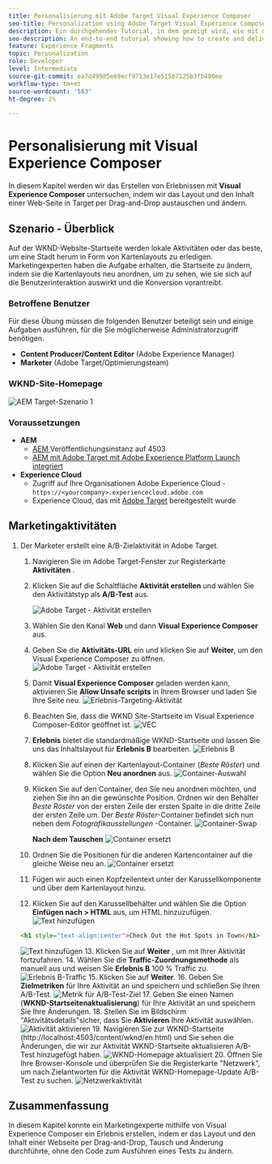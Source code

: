 ```yaml
---
title: Personalisierung mit Adobe Target Visual Experience Composer
seo-title: Personalization using Adobe Target Visual Experience Composer (VEC)
description: Ein durchgehendes Tutorial, in dem gezeigt wird, wie mit dem Adobe Target Visual Experience Composer (VEC) personalisierte Erlebnisse erstellt und bereitgestellt werden.
seo-description: An end-to-end tutorial showing how to create and deliver personalized experience using Adobe Target Visual Experience Composer (VEC).
feature: Experience Fragments
topic: Personalization
role: Developer
level: Intermediate
source-git-commit: ea7d49985e69ecf9713e17e51587125b3fb400ee
workflow-type: tm+mt
source-wordcount: '583'
ht-degree: 2%

---
```



# Personalisierung mit Visual Experience Composer

In diesem Kapitel werden wir das Erstellen von Erlebnissen mit **Visual Experience Composer** untersuchen, indem wir das Layout und den Inhalt einer Web-Seite in Target per Drag-and-Drop austauschen und ändern.

## Szenario - Überblick

Auf der WKND-Website-Startseite werden lokale Aktivitäten oder das beste, um eine Stadt herum in Form von Kartenlayouts zu erledigen. Marketingexperten haben die Aufgabe erhalten, die Startseite zu ändern, indem sie die Kartenlayouts neu anordnen, um zu sehen, wie sie sich auf die Benutzerinteraktion auswirkt und die Konversion vorantreibt.

### Betroffene Benutzer

Für diese Übung müssen die folgenden Benutzer beteiligt sein und einige Aufgaben ausführen, für die Sie möglicherweise Administratorzugriff benötigen.

* **Content Producer/Content Editor**  (Adobe Experience Manager)
* **Marketer**  (Adobe Target/Optimierungsteam)

### WKND-Site-Homepage

![AEM Target-Szenario 1](assets/personalization-use-case-3/aem-target-use-case-3.png)

### Voraussetzungen

* **AEM**
   * [AEM ](./implementation.md#getting-aem) Veröffentlichungsinstanz auf 4503
   * [AEM mit Adobe Target mit Adobe Experience Platform Launch integriert](./using-launch-adobe-io.md#aem-target-using-launch-by-adobe)
* **Experience Cloud**
   * Zugriff auf Ihre Organisationen Adobe Experience Cloud - `https://<yourcompany>.experiencecloud.adobe.com`
   * Experience Cloud, das mit [Adobe Target](https://experiencecloud.adobe.com) bereitgestellt wurde

## Marketingaktivitäten

1. Der Marketer erstellt eine A/B-Zielaktivität in Adobe Target.
   1. Navigieren Sie im Adobe Target-Fenster zur Registerkarte **Aktivitäten** .
   2. Klicken Sie auf die Schaltfläche **Aktivität erstellen** und wählen Sie den Aktivitätstyp als **A/B-Test** aus.

      ![Adobe Target - Aktivität erstellen](assets/personalization-use-case-2/create-ab-activity.png)
   3. Wählen Sie den Kanal **Web** und dann **Visual Experience Composer** aus.
   4. Geben Sie die **Aktivitäts-URL** ein und klicken Sie auf **Weiter**, um den Visual Experience Composer zu öffnen.
      ![Adobe Target - Aktivität erstellen](assets/personalization-use-case-2/create-activity-ab-name.png)
   5. Damit **Visual Experience Composer** geladen werden kann, aktivieren Sie **Allow Unsafe scripts** in Ihrem Browser und laden Sie Ihre Seite neu.
      ![Erlebnis-Targeting-Aktivität](assets/personalization-use-case-1/load-unsafe-scripts.png)
   6. Beachten Sie, dass die WKND Site-Startseite im Visual Experience Composer-Editor geöffnet ist.
      ![VEC](assets/personalization-use-case-2/vec.png)
   7. **Erlebnis** bietet die standardmäßige WKND-Startseite und lassen Sie uns das Inhaltslayout für  **Erlebnis B** bearbeiten.
      ![Erlebnis B](assets/personalization-use-case-3/use-case3-experience-b.png)
   8. Klicken Sie auf einen der Kartenlayout-Container (*Beste Röster*) und wählen Sie die Option **Neu anordnen** aus.
      ![Container-Auswahl](assets/personalization-use-case-3/container-selection.png)
   9. Klicken Sie auf den Container, den Sie neu anordnen möchten, und ziehen Sie ihn an die gewünschte Position. Ordnen wir den Behälter *Beste Röster* von der ersten Zeile der ersten Spalte in die dritte Zeile der ersten Zeile um. Der *Beste Röster*-Container befindet sich nun neben dem *Fotografikausstellungen* -Container.
      ![Container-Swap](assets/personalization-use-case-3/container-swap.png)

      **Nach dem Tauschen**
      ![Container ersetzt](assets/personalization-use-case-3/after-swap-1-3.png)
   10. Ordnen Sie die Positionen für die anderen Kartencontainer auf die gleiche Weise neu an.
      ![Container ersetzt](assets/personalization-use-case-3/after-swap-all.png)
   11. Fügen wir auch einen Kopfzeilentext unter der Karussellkomponente und über dem Kartenlayout hinzu.
   12. Klicken Sie auf den Karussellbehälter und wählen Sie die Option **Einfügen nach > HTML** aus, um HTML hinzuzufügen.
      ![Text hinzufügen](assets/personalization-use-case-3/add-text.png)

      ```html
      <h1 style="text-align:center">Check Out the Hot Spots in Town</h1>
      ```

      ![Text hinzufügen](assets/personalization-use-case-3/after-changes.png)
   13. Klicken Sie auf **Weiter** , um mit Ihrer Aktivität fortzufahren.
   14. Wählen Sie die **Traffic-Zuordnungsmethode** als manuell aus und weisen Sie **Erlebnis B** 100 % Traffic zu.
      ![Erlebnis B-Traffic](assets/personalization-use-case-2/traffic.png)
   15. Klicken Sie auf **Weiter**.
   16. Geben Sie **Zielmetriken** für Ihre Aktivität an und speichern und schließen Sie Ihren A/B-Test.
      ![Metrik für A/B-Test-Ziel](assets/personalization-use-case-2/goal-metric.png)
   17. Geben Sie einen Namen (**WKND-Startseitenaktualisierung**) für Ihre Aktivität an und speichern Sie Ihre Änderungen.
   18. Stellen Sie im Bildschirm &quot;Aktivitätsdetails&quot;sicher, dass Sie **Aktivieren** Ihre Aktivität auswählen.
      ![Aktivität aktivieren](assets/personalization-use-case-3/save-activity.png)
   19. Navigieren Sie zur WKND-Startseite (http://localhost:4503/content/wknd/en.html) und Sie sehen die Änderungen, die wir zur Aktivität WKND-Startseite aktualisieren A/B-Test hinzugefügt haben.
      ![WKND-Homepage aktualisiert](assets/personalization-use-case-3/activity-result.png)
   20. Öffnen Sie Ihre Browser-Konsole und überprüfen Sie die Registerkarte &quot;Netzwerk&quot;, um nach Zielantworten für die Aktivität WKND-Homepage-Update A/B-Test zu suchen.
      ![Netzwerkaktivität](assets/personalization-use-case-3/activity-result.png)

## Zusammenfassung

In diesem Kapitel konnte ein Marketingexperte mithilfe von Visual Experience Composer ein Erlebnis erstellen, indem er das Layout und den Inhalt einer Webseite per Drag-and-Drop, Tausch und Änderung durchführte, ohne den Code zum Ausführen eines Tests zu ändern.
